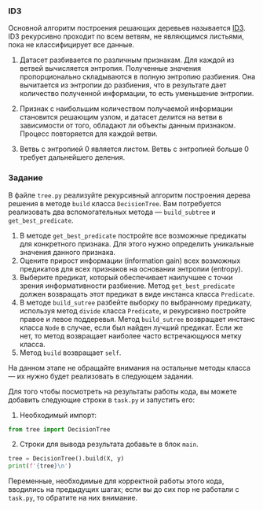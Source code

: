 ### ID3

Основной алгоритм построения решающих деревьев называется [ID3](https://ru.wikipedia.org/wiki/ID3_(%D0%B0%D0%BB%D0%B3%D0%BE%D1%80%D0%B8%D1%82%D0%BC)). ID3 
рекурсивно проходит по всем ветвям, не являющимся листьями, пока не классифицирует все данные.

1. Датасет разбивается по различным признакам. 
   Для каждой из ветвей вычисляется энтропия. Полученные значения пропорционально складываются в полную энтропию разбиения. Она вычитается из энтропии до разбиения, что в результате дает количество полученной информации, то есть уменьшение энтропии.
    
2. Признак с наибольшим количеством получаемой информации становится решающим узлом, и датасет делится на ветви в зависимости от того, обладают ли объекты данным признаком. Процесс повторяется для каждой ветви.
   
3. Ветвь с энтропией 0 является листом.
 Ветвь с энтропией больше 0 требует дальнейшего деления.



### Задание


В файле `tree.py` реализуйте рекурсивный алгоритм построения дерева решения в методе
`build` класса `DecisionTree`. Вам потребуется реализовать два вспомогательных 
метода &mdash; `build_subtree` и `get_best_predicate`.
1. В методе `get_best_predicate` постройте все возможные предикаты для конкретного 
   признака. Для этого нужно определить уникальные значения данного признака.
2. Оцените прирост информации (information gain) всех возможных предикатов для всех признаков на основании энтропии (entropy).
3. Выберите предикат, который обеспечивает наилучшее с точки зрения информативности 
   разбиение. Метод `get_best_predicate` должен возвращать этот предикат в виде инстанса 
   класса `Predicate`.
4. В методе `build_sutree` разбейте выборку по выбранному предикату, используя 
   метод `divide` класса `Predicate`, и рекурсивно постройте правое и левое поддеревья. Метод `build_sutree` 
   возвращает инстанс класса `Node` в случае, если был найден лучший предикат. 
   Если же нет, то метод возвращает наиболее часто встречающуюся метку класса.
5. Метод `build` возвращает `self`.
 
На данном этапе не обращайте внимания на остальные методы класса &mdash; их нужно будет реализовать 
в следующем задании. 

Для того чтобы посмотреть на результаты работы кода, вы можете добавить
следующие строки в `task.py` и запустить его:
1. Необходимый импорт:
 ```python
from tree import DecisionTree  
```
2. Строки для вывода результата добавьте в блок `main`.
```python
tree = DecisionTree().build(X, y) 
print(f'{tree}\n')
```
Переменные, необходимые для корректной работы этого кода, вводились на предыдущих шагах;
если вы до сих пор не работали с `task.py`, то обратите на них внимание.